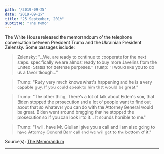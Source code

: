 ```yaml
---
path: "/2019-09-25"
date: "2019-09-25"
title: "25 September, 2019"
subtitle: "The Memo"
---
```


The White House released the memorandoum of the telephone conversation between President Trump and the Ukrainian President Zelensky. Some passages include:

> Zelensky: "...We. are ready to continue to cooperate for the next steps. specifically we are almost ready to buy more Javelins from the United· States for defense purposes."
> Trump: "I would like you to do us a favor though..."

> Trump: "Rudy very much knows what's happening and he is a very capable guy. If you could speak to him that would be great."

> Trump: "The other thing, There's a lot of talk about Biden's son, that Biden stopped the prosecution and a lot of people want to find out about that so whatever you can do with the Attorney General would be great. Biden went around bragging that he stopped the prosecution so if you can look into it... It sounds horrible to me."

> Trump: "I will. have Mr. Giuliani give you a call and I am also going to have Attorney General Barr call and we will get to the bottom of it."

Source(s): <a href="https://www.whitehouse.gov/wp-content/uploads/2019/09/Unclassified09.2019.pdf" target="_blank" rel="noopener noreferrer">The Memorandum</a>

---

<tweet id="1176874772736749569"></tweet>
